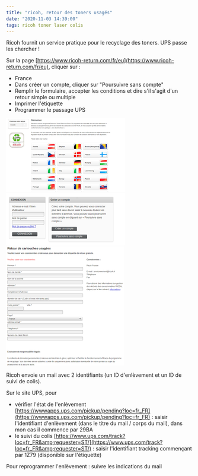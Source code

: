 ```yaml
---
title: "ricoh, retour des toners usagés"
date: "2020-11-03 14:39:00"
tags: ricoh toner laser colis
---
```


Ricoh fournit un service pratique pour le recyclage des toners. UPS passe les chercher !

Sur la page [https://www.ricoh-return.com/fr/eu](https://www.ricoh-return.com/fr/eu), cliquer sur : 
- France
- Dans créer un compte, cliquer sur "Poursuivre sans compte"
- Remplir le formulaire, accepter les conditions et dire s'il s'agit d'un retour simple ou multiple
- Imprimer l'étiquette
- Programmer le passage UPS

![2020-11-03-ricoh-retour-des-toners-usages__3.png](assets/images/2020-11-03-ricoh-retour-des-toners-usages__3.png)
![2020-11-03-ricoh-retour-des-toners-usages__5.png](assets/images/2020-11-03-ricoh-retour-des-toners-usages__5.png)
![2020-11-03-ricoh-retour-des-toners-usages__7.png](assets/images/2020-11-03-ricoh-retour-des-toners-usages__7.png)


Ricoh envoie un mail avec 2 identifiants (un ID d'enlèvement et un ID de suivi de colis).

Sur le site UPS, pour 
- vérifier l'état de l'enlèvement [https://wwwapps.ups.com/pickup/pending?loc=fr_FR](https://wwwapps.ups.com/pickup/pending?loc=fr_FR) : saisir l'identifiant d'enlèvement (dans le titre du mail / corps du mail), dans mon cas il commence par 29BA
- le suivi du colis [https://www.ups.com/track?loc=fr_FR&amp;requester=ST/](https://www.ups.com/track?loc=fr_FR&amp;requester=ST/) : saisir l'identifiant tracking commençant par 1Z79 (disponible sur l'étiquette)
  
Pour reprogrammer l'enlèvement : suivre les indications du mail
